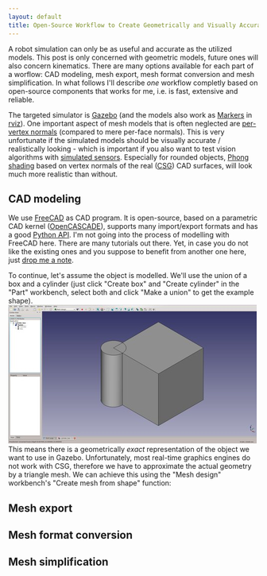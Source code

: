 ```yaml
---
layout: default
title: Open-Source Workflow to Create Geometrically and Visually Accurate Gazebo Models
---
```


A robot simulation can only be as useful and accurate as the utilized models.
This post is only concerned with geometric models, future ones will also concern kinematics.
There are many options available for each part of a worflow: CAD modeling, mesh export, mesh format conversion and mesh simplification.
In what follows I\'ll describe _one_ workflow completly based on open-source components that works for me, i.e. is fast, extensive and reliable.

The targeted simulator is [Gazebo](http://gazebosim.org/) (and the models also work as [Markers](http://wiki.ros.org/rviz/DisplayTypes/Marker) in [rviz](http://wiki.ros.org/rviz)).
One important aspect of mesh models that is often neglected are [per-vertex normals](http://en.wikipedia.org/wiki/Vertex_normal) (compared to mere per-face normals).
This is very unfortunate if the simulated models should be visually accurate / realistically looking - which is important if you also want to test vision algorithms with [simulated sensors](http://gazebosim.org/wiki/Tutorials/1.9/ROS_Motor_and_Sensor_Plugins#Camera).
Especially for rounded objects, [Phong shading](http://en.wikipedia.org/wiki/Phong_shading) based on vertex normals of the real ([CSG](http://en.wikipedia.org/wiki/Constructive_solid_geometry)) CAD surfaces, will look much more realistic than without.


CAD modeling
------------
We use [FreeCAD](http://freecadweb.org/) as CAD program.
It is open-source, based on a parametric CAD kernel ([OpenCASCADE](http://www.opencascade.org/)), supports many import/export formats and has a good [Python API](http://freecadweb.org/api/).
I\'m not going into the process of modelling with FreeCAD here.
There are many tutorials out there.
Yet, in case you do not like the existing ones and you suppose to benefit from another one here, just [drop me a note](mailto:andreas.bihlmaier@gmx.de).

To continue, let\'s assume the object is modelled.
We\'ll use the union of a box and a cylinder (just click \"Create box\" and \"Create cylinder\" in the \"Part\" workbench, select both and click \"Make a union\" to get the example shape).
![Cylinder fused with box](/images/medium/freecad_cylinder_box.jpg)
This means there is a geometrically _exact_ representation of the object we want to use in Gazebo.
Unfortunately, most real-time graphics engines do not work with CSG, therefore we have to approximate the actual geometry by a triangle mesh.
We can achieve this using the \"Mesh design\" workbench\'s \"Create mesh from shape\" function:



Mesh export
-----------


Mesh format conversion
----------------------


Mesh simplification
-------------------

